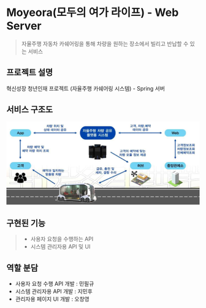 # Moyeora(모두의 여가 라이프) - Web Server
> 자율주행 자동차 카쉐어링을 통해 차량을 원하는 장소에서 빌리고 반납할 수 있는 서비스

## 프로젝트 설명
혁신성장 청년인재 프로젝트 (자율주행 카쉐어링 시스템) - Spring 서버

## 서비스 구조도
![architecture](./image/architecture.jpg)

## 구현된 기능
> - 사용자 요청을 수행하는 API
> - 시스템 관리자용 API 및 UI

## 역할 분담
* 사용자 요청 수행 API 개발 : 민필규
* 시스템 관리자용 API 개발 : 지민후
* 관리자용 페이지 UI 개발 : 오창영







